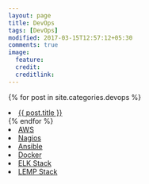 ```yaml
---
layout: page
title: DevOps
tags: [DevOps]
modified: 2017-03-15T12:57:12+05:30
comments: true
image:
  feature:
  credit:
  creditlink:
---
```


{% for post in site.categories.devops %}
  <li><a href="{{ site.url }}{{ post.url }}" title="{{ post.title }}">{{ post.title }}</a></li>
{% endfor %}

<li><a href="/devops/aws"> AWS </a></li>
<li><a href="/devops/nagios"> Nagios </a></li>
<li><a href="/devops/ansible"> Ansible </a></li>
<li><a href="/devops/docker"> Docker </a></li>
<li><a href="/linux/elk"> ELK Stack </a></li>
<li><a href="/devops/lemp"> LEMP Stack </a></li>
